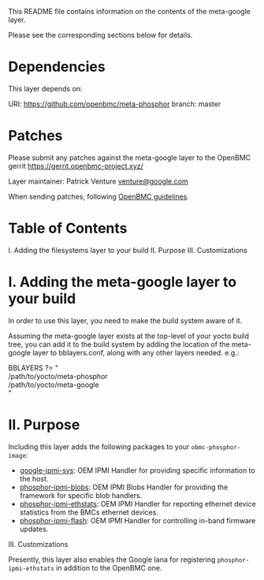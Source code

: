 This README file contains information on the contents of the meta-google layer.

Please see the corresponding sections below for details.


Dependencies
============

This layer depends on:

  URI: https://github.com/openbmc/meta-phosphor
  branch: master

Patches
=======

Please submit any patches against the meta-google layer to the OpenBMC gerrit https://gerrit.openbmc-project.xyz/

Layer maintainer: Patrick Venture <venture@google.com>

When sending patches, following [OpenBMC guidelines](https://github.com/openbmc/docs/blob/master/CONTRIBUTING.md).

Table of Contents
=================

  I. Adding the filesystems layer to your build
 II. Purpose
III. Customizations


I. Adding the meta-google layer to your build
=================================================

In order to use this layer, you need to make the build system aware of
it.

Assuming the meta-google layer exists at the top-level of your
yocto build tree, you can add it to the build system by adding the
location of the meta-google layer to bblayers.conf, along with any
other layers needed. e.g.:

  BBLAYERS ?= " \
    /path/to/yocto/meta-phosphor \
    /path/to/yocto/meta-google \
    "


II.  Purpose
============

Including this layer adds the following packages to your `obmc-phosphor-image`:

* [google-ipmi-sys](https://github.com/openbmc/google-ipmi-sys): OEM IPMI Handler for providing specific information to the host.
* [phosphor-ipmi-blobs](https://github.com/openbmc/phosphor-ipmi-blobs): OEM IPMI Blobs Handler for providing the framework for specific blob handlers.
* [phosphor-ipmi-ethstats](https://github.com/openbmc/phosphor-ipmi-ethstats): OEM IPMI Handler for reporting ethernet device statistics from the BMCs ethernet devices.
* [phosphor-ipmi-flash](https://github.com/openbmc/phosphor-ipmi-flash): OEM IPMI Handler for controlling in-band firmware updates.

III. Customizations

Presently, this layer also enables the Google Iana for registering `phosphor-ipmi-ethstats` in addition to the OpenBMC one.
